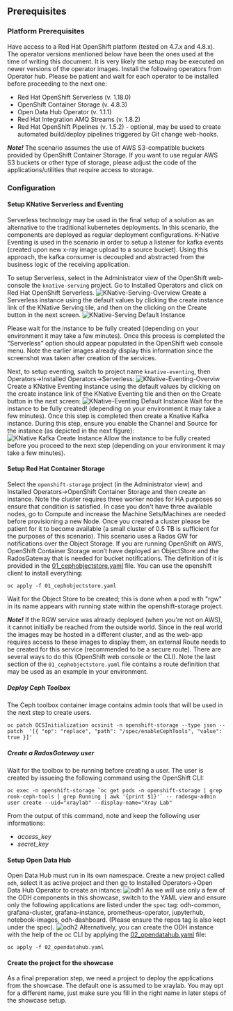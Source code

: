 ## Prerequisites

### Platform Prerequisites

Have access to a Red Hat OpenShift platform (tested on 4.7.x and 4.8.x). The operator versions mentioned below have been the ones used at the time of writing this document. It is very likely the setup may be executed on newer versions of the operator images.
Install the following operators from Operator hub. Please be patient and wait for each operator to be installed before proceeding to the next one:
* Red Hat OpenShift Serverless (v. 1.18.0)
* OpenShift Container Storage (v. 4.8.3)
* Open Data Hub Operator (v. 1.1.1)
* Red Hat Integration AMQ Streams (v. 1.8.2)
* Red Hat OpenShift Pipelines (v. 1.5.2) - optional, may be used to create automated build/deploy pipelines triggered by Git change web-hooks.

***Note!*** The scenario assumes the use of AWS S3-compatible buckets provided by OpenShift Container Storage. If you want to use regular AWS S3 buckets or other type of storage, please adjust the code of the applications/utilities that require access to storage.

### Configuration

#### Setup KNative Serverless and Eventing
Serverless technology may be used in the final setup of a solution as an alternative to the traditional kubernetes deployments. In this scenario, the components are deployed as regular deployment configurations.
K-Native Eventing is used in the scenario in order to setup a listener for kafka events (created upon new x-ray image upload to a source bucket). 
Using this approach, the kafka consumer is decoupled and abstracted from the business logic of the receiving application.

To setup Serverless, select in the Administrator view of the OpenShift web-console the `knative-serving` project. Go to Installed Operators and click on Red Hat OpenShift Serverless.
![KNative-Serving-Overview](docs/knative-serving-1.png)
Create a Serverless instance using the default values by clicking the create instance link of the KNative Serving tile, and then on the clicking on the Create button in the next screen.
![KNative-Serving Default Instance](docs/knative-serving-1.png)

Please wait for the instance to be fully created (depending on your environment it may take a few minutes). Once this process is completed the "Serverless" option should appear populated in the OpenShift web console menu. Note the earlier images already display this information since the screenshot was taken after creation of the services.

Next, to setup eventing, switch to project name `knative-eventing`, then Operators->Installed Operators->Serverless:
![KNative-Eventing-Overviw](docs/knative-eventing-1.png)
Create a KNative Eventing instance using the default values by clicking on the create instance link of the KNative Eventing tile and then on the Create button in the next screen:
![KNative-Eventing Default Instance](docs/knative-eventing-1_1.png)
Wait for the instance to be fully created! (depending on your environment it may take a few minutes). Once this step is completed then create a Knative Kafka instance. During this step, ensure you enable the Channel and Source for the instance (as depicted in the next figure):
![KNative Kafka Create Instance](docs/knative-eventing-2.png)
Allow the instance to be fully created before you proceed to the next step (depending on your environment it may take a few minutes).

#### Setup Red Hat Container Storage
Select the `openshift-storage` project (in the Administrator view) and Installed Operators->OpenShift Container Storage and then create an instance. Note the cluster requires three worker nodes for HA purposes so ensure that condition is satisfied. In case you don't have three available nodes, go to Compute and increase the Machine Sets/Machines are needed before provisioning a new Node.
Once you created a cluster please be patient for it to become available (a small cluster of 0.5 TB is sufficient for the purposes of this scenario).
This scenario uses a Rados GW for notifications over the Object Storage. If you are running OpenShift on AWS, OpenShift Container Storage won’t have deployed an ObjectStore and the RadosGateway that is needed for bucket notifications. The definition of it is provided in the [01_cephobjectstore.yaml](01_cephobjectstore.yaml) file.
You can use the openshift client to install everything:
```shellscript
oc apply -f 01_cephobjectstore.yaml
```
Wait for the Object Store to be created; this is done when a pod with "rgw" in its name appears with running state within the openshift-storage project.

***Note!*** If the RGW service was already deployed (when you're not on AWS), it cannot initially be reached from the outside world. Since in the real world the images may be hosted in a different cluster, and as the web-app requires access to these images to display them, an external Route needs to be created for this service (recommended to be a secure route). There are several ways to do this (OpenShift web console or the CLI). Note the last section of the `01_cephobjectstore.yaml` file contains a route definition that may be used as an example in your environment.

##### Deploy Ceph Toolbox
The Ceph toolbox container image contains admin tools that will be used in the next step to create users.
```shellscript
oc patch OCSInitialization ocsinit -n openshift-storage --type json --patch  '[{ "op": "replace", "path": "/spec/enableCephTools", "value": true }]'
```
##### Create a RadosGateway user
Wait for the toolbox to be running before creating a user. The user is created by issueing the following command using the OpenShift CLI:
```shellscript
oc exec -n openshift-storage `oc get pods -n openshift-storage | grep rook-ceph-tools | grep Running | awk '{print $1}'` -- radosgw-admin user create --uid="xraylab" --display-name="Xray Lab"
```
From the output of this command, note and keep the following user informations:

* *access_key*
* *secret_key*


#### Setup Open Data Hub 
Open Data Hub must run in its own namespace. Create a new project called `odh`, select it as active project and then go to Installed Operators->Open Data Hub Operator to create an intance:
![odh1](docs/odh-1.png)
As we will use only a few of the ODH components in this showcase, switch to the YAML view and ensure only the following applications are listed under the `spec` tag: odh-common, grafana-cluster, grafana-instance, prometheus-operator, jupyterhub, notebook-images, odh-dashboard. (Please ensure the repos tag is also kept under the spec).
![odh2](docs/odh-2.png)
Alternatively, you can create the ODH instance with the help of the oc CLI by applying the [02_opendatahub.yaml](02_opendatahub.yaml) file:
```shellscript
oc apply -f 02_opendatahub.yaml
```

#### Create the project for the showcase
As a final preparation step, we need a project to deploy the applications from the showcase. The default one is assumed to be xraylab. You may opt for a different name, just make sure you fill in the right name in later steps of the showcase setup.

